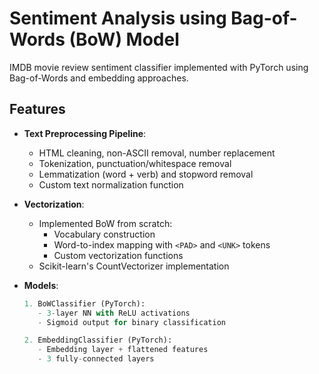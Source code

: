# Sentiment Analysis using Bag-of-Words (BoW) Model

IMDB movie review sentiment classifier implemented with PyTorch using Bag-of-Words and embedding approaches.

## Features

- **Text Preprocessing Pipeline**:
  - HTML cleaning, non-ASCII removal, number replacement
  - Tokenization, punctuation/whitespace removal
  - Lemmatization (word + verb) and stopword removal
  - Custom text normalization function

- **Vectorization**:
  - Implemented BoW from scratch:
    - Vocabulary construction
    - Word-to-index mapping with `<PAD>` and `<UNK>` tokens
    - Custom vectorization functions
  - Scikit-learn's CountVectorizer implementation

- **Models**:
  ```python
  1. BoWClassifier (PyTorch):
     - 3-layer NN with ReLU activations
     - Sigmoid output for binary classification

  2. EmbeddingClassifier (PyTorch):
     - Embedding layer + flattened features
     - 3 fully-connected layers
